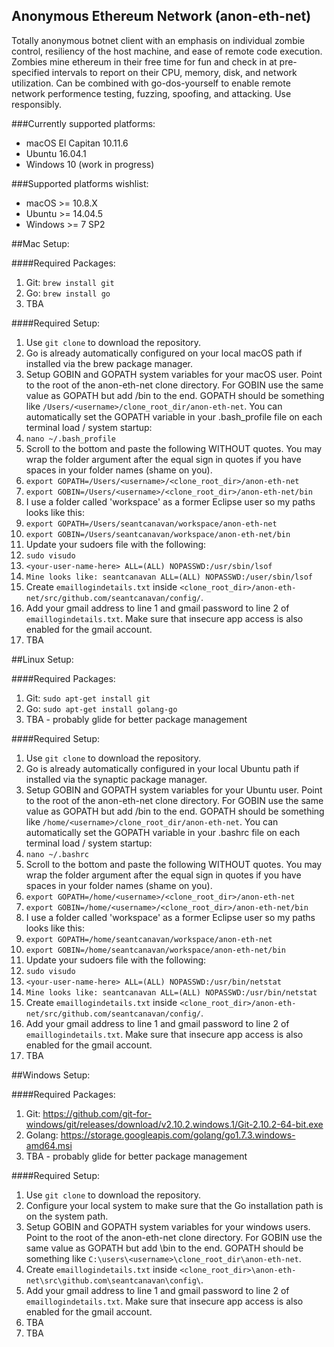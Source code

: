 ## Anonymous Ethereum Network (anon-eth-net)

Totally anonymous botnet client with an emphasis on individual zombie control, resiliency of the host machine, and ease of remote code execution. Zombies mine ethereum in their free time for fun and check in at pre-specified intervals to report on their CPU, memory, disk, and network utilization. Can be combined with go-dos-yourself to enable remote network performence testing, fuzzing, spoofing, and attacking. Use responsibly.

###Currently supported platforms:
- macOS El Capitan 10.11.6
- Ubuntu 16.04.1
- Windows 10 (work in progress)

###Supported platforms wishlist:
- macOS >= 10.8.X
- Ubuntu >= 14.04.5  
- Windows >= 7 SP2

##Mac Setup:

####Required Packages:
1. Git: `brew install git`
2. Go: `brew install go`
3. TBA

####Required Setup:
1. Use `git clone` to download the repository.
2. Go is already automatically configured on your local macOS path if installed via the brew package manager.
3. Setup GOBIN and GOPATH system variables for your macOS user. Point to the root of the anon-eth-net clone directory. For GOBIN use the same value as GOPATH but add /bin to the end. GOPATH should be something like `/Users/<username>/clone_root_dir/anon-eth-net`. You can automatically set the GOPATH variable in your .bash_profile file on each terminal load / system startup:
  1. `nano ~/.bash_profile`
  2. Scroll to the bottom and paste the following WITHOUT quotes. You may wrap the folder argument after the equal sign in quotes if you have spaces in your folder names (shame on you).
  3. `export GOPATH=/Users/<username>/<clone_root_dir>/anon-eth-net`
  4. `export GOBIN=/Users/<username>/<clone_root_dir>/anon-eth-net/bin`
  5. I use a folder called 'workspace' as a former Eclipse user so my paths looks like this:
  6. `export GOPATH=/Users/seantcanavan/workspace/anon-eth-net`
  7. `export GOBIN=/Users/seantcanavan/workspace/anon-eth-net/bin`
4. Update your sudoers file with the following: 
  1. `sudo visudo`
  2. `<your-user-name-here> ALL=(ALL) NOPASSWD:/usr/sbin/lsof`
  3. `Mine looks like: seantcanavan ALL=(ALL) NOPASSWD:/user/sbin/lsof`
5. Create `emaillogindetails.txt` inside `<clone_root_dir>/anon-eth-net/src/github.com/seantcanavan/config/`.
6. Add your gmail address to line 1 and gmail password to line 2 of `emaillogindetails.txt`. Make sure that insecure app access is also enabled for the gmail account.
7. TBA


##Linux Setup:

####Required Packages:
1. Git: `sudo apt-get install git`
2. Go: `sudo apt-get install golang-go`
3. TBA - probably glide for better package management

####Required Setup:
1. Use `git clone` to download the repository.
2. Go is already automatically configured in your local Ubuntu path if installed via the synaptic package manager.
3. Setup GOBIN and GOPATH system variables for your Ubuntu user. Point to the root of the anon-eth-net clone directory. For GOBIN use the same value as GOPATH but add /bin to the end. GOPATH should be something like `/home/<username>/clone_root_dir/anon-eth-net`. You can automatically set the GOPATH variable in your .bashrc file on each terminal load / system startup:
  1. `nano ~/.bashrc`
  2. Scroll to the bottom and paste the following WITHOUT quotes. You may wrap the folder argument after the equal sign in quotes if you have spaces in your folder names (shame on you).
  3. `export GOPATH=/home/<username>/<clone_root_dir>/anon-eth-net`
  4. `export GOBIN=/home/<username>/<clone_root_dir>/anon-eth-net/bin`
  5. I use a folder called 'workspace' as a former Eclipse user so my paths looks like this:
  6. `export GOPATH=/home/seantcanavan/workspace/anon-eth-net`
  7. `export GOBIN=/home/seantcanavan/workspace/anon-eth-net/bin` 
4. Update your sudoers file with the following: 
  1. `sudo visudo`
  2. `<your-user-name-here> ALL=(ALL) NOPASSWD:/usr/bin/netstat`
  3. `Mine looks like: seantcanavan ALL=(ALL) NOPASSWD:/usr/bin/netstat`
5. Create `emaillogindetails.txt` inside `<clone_root_dir>/anon-eth-net/src/github.com/seantcanavan/config/`.
6. Add your gmail address to line 1 and gmail password to line 2 of `emaillogindetails.txt`. Make sure that insecure app access is also enabled for the gmail account.
7. TBA

##Windows Setup:


####Required Packages:
1. Git: https://github.com/git-for-windows/git/releases/download/v2.10.2.windows.1/Git-2.10.2-64-bit.exe
2. Golang: https://storage.googleapis.com/golang/go1.7.3.windows-amd64.msi
3. TBA - probably glide for better package management

####Required Setup:
1. Use `git clone` to download the repository.
2. Configure your local system to make sure that the Go installation path is on the system path.
3. Setup GOBIN and GOPATH system variables for your windows users. Point to the root of the anon-eth-net clone directory. For GOBIN use the same value as GOPATH but add \bin to the end. GOPATH should be something like `C:\users\<username>\clone_root_dir\anon-eth-net`.
4. Create `emaillogindetails.txt` inside `<clone_root_dir>\anon-eth-net\src\github.com\seantcanavan\config\`.
5. Add your gmail address to line 1 and gmail password to line 2 of `emaillogindetails.txt`. Make sure that insecure app access is also enabled for the gmail account.
6. TBA
7. TBA